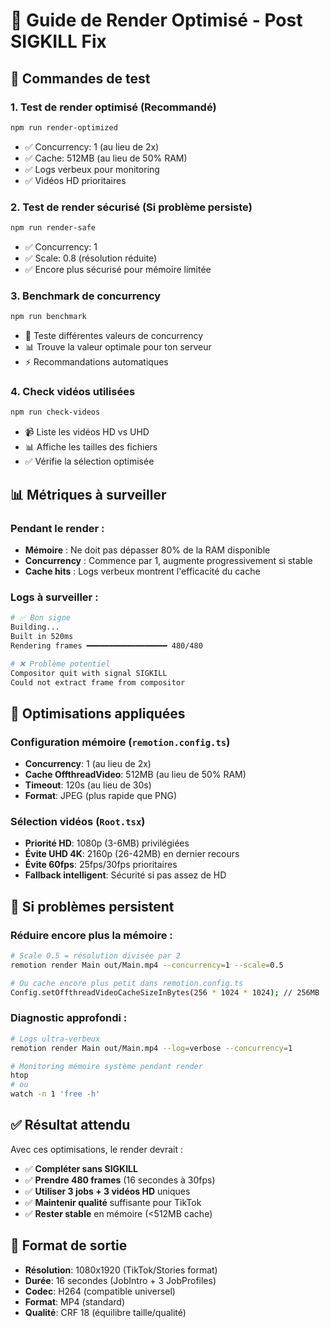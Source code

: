 # 🚀 Guide de Render Optimisé - Post SIGKILL Fix

## 🧪 Commandes de test

### 1. **Test de render optimisé** (Recommandé)

```bash
npm run render-optimized
```

- ✅ Concurrency: 1 (au lieu de 2x)
- ✅ Cache: 512MB (au lieu de 50% RAM)
- ✅ Logs verbeux pour monitoring
- ✅ Vidéos HD prioritaires

### 2. **Test de render sécurisé** (Si problème persiste)

```bash
npm run render-safe
```

- ✅ Concurrency: 1
- ✅ Scale: 0.8 (résolution réduite)
- ✅ Encore plus sécurisé pour mémoire limitée

### 3. **Benchmark de concurrency**

```bash
npm run benchmark
```

- 🧪 Teste différentes valeurs de concurrency
- 📊 Trouve la valeur optimale pour ton serveur
- ⚡ Recommandations automatiques

### 4. **Check vidéos utilisées**

```bash
npm run check-videos
```

- 📹 Liste les vidéos HD vs UHD
- 📊 Affiche les tailles des fichiers
- ✅ Vérifie la sélection optimisée

## 📊 Métriques à surveiller

### Pendant le render :

- **Mémoire** : Ne doit pas dépasser 80% de la RAM disponible
- **Concurrency** : Commence par 1, augmente progressivement si stable
- **Cache hits** : Logs verbeux montrent l'efficacité du cache

### Logs à surveiller :

```bash
# ✅ Bon signe
Building...
Built in 520ms
Rendering frames ━━━━━━━━━━━━━━━━━━ 480/480

# ❌ Problème potentiel
Compositor quit with signal SIGKILL
Could not extract frame from compositor
```

## 🎯 Optimisations appliquées

### Configuration mémoire (`remotion.config.ts`)

- **Concurrency**: 1 (au lieu de 2x)
- **Cache OffthreadVideo**: 512MB (au lieu de 50% RAM)
- **Timeout**: 120s (au lieu de 30s)
- **Format**: JPEG (plus rapide que PNG)

### Sélection vidéos (`Root.tsx`)

- **Priorité HD**: 1080p (3-6MB) privilégiées
- **Évite UHD 4K**: 2160p (26-42MB) en dernier recours
- **Évite 60fps**: 25fps/30fps prioritaires
- **Fallback intelligent**: Sécurité si pas assez de HD

## 🚨 Si problèmes persistent

### Réduire encore plus la mémoire :

```bash
# Scale 0.5 = résolution divisée par 2
remotion render Main out/Main.mp4 --concurrency=1 --scale=0.5

# Ou cache encore plus petit dans remotion.config.ts
Config.setOffthreadVideoCacheSizeInBytes(256 * 1024 * 1024); // 256MB
```

### Diagnostic approfondi :

```bash
# Logs ultra-verbeux
remotion render Main out/Main.mp4 --log=verbose --concurrency=1

# Monitoring mémoire système pendant render
htop
# ou
watch -n 1 'free -h'
```

## ✅ Résultat attendu

Avec ces optimisations, le render devrait :

- ✅ **Compléter sans SIGKILL**
- ✅ **Prendre 480 frames** (16 secondes à 30fps)
- ✅ **Utiliser 3 jobs + 3 vidéos HD** uniques
- ✅ **Maintenir qualité** suffisante pour TikTok
- ✅ **Rester stable** en mémoire (<512MB cache)

## 📱 Format de sortie

- **Résolution**: 1080x1920 (TikTok/Stories format)
- **Durée**: 16 secondes (JobIntro + 3 JobProfiles)
- **Codec**: H264 (compatible universel)
- **Format**: MP4 (standard)
- **Qualité**: CRF 18 (équilibre taille/qualité)
